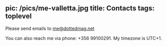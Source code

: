 pic: /pics/me-valletta.jpg
title: Contacts
tags: toplevel
----
Please send emails to [me@dottedmag.net](mailto:me@dottedmag.net)

You can also reach me via phone: +356 99100291. My timezone is UTC+1.
